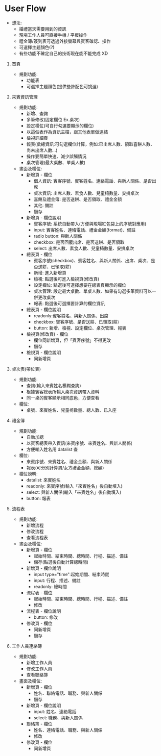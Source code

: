 # User Flow
- 想法:
    - 婚禮當天需要用到的資訊
    - 現場工作人員可直接手機 / 平板操作
	- 禮金簿/簽到表可透過外接螢幕與賓客確認、操作
	- 可選擇主題顏色(?)
	- 有些功能不確定自己的技術現在能不能完成 XD


1. 首頁
	- 規劃功能:
		- 功能表
		- 可選擇主題顏色(提供些許配色可挑選)

2. 來賓資訊管理
    - 規劃功能:
		- 新增、查詢
		- 多筆修改(固定欄位 Ex.桌次)
        - 設定欄位(可自行勾選要顯示的欄位)
        - 以這個表作為資訊主檔，跟其他表單做連結
		- 檢視詳細頁
		- 報表(彙總資訊:可勾選欄位計算，例如:已出席人數、領取喜餅人數、尚未出席人數...)
		- 操作要簡單快速、減少誤觸情況
		- 桌次管理(最大桌數、單桌人數)
	- 畫面及欄位:
		- 新增頁 - 欄位
			- 個人資訊: 賓客序號、賓客姓名、連絡電話、與新人關係、是否出席
			- 桌次資訊: 出席人數、素食人數、兒童椅數量、安排桌次
			- 喜餅及禮金簿: 是否送餅、是否領取、禮金金額
			- 其他: 備註
			- 儲存
		- 新增頁 - 欄位說明
			- 賓客序號: 系統自動帶入(方便與現場紅包袋上的序號對應用)
			- input: 賓客姓名、連絡電話、禮金金額(format)、備註
			- radio button: 與新人關係
			- checkbox: 是否回覆出席、是否送餅、是否領取
			- select: 出席人數、素食人數、兒童椅數量、安排桌次
		- 總表頁 - 欄位
			- 賓客序號(checkbox)、賓客姓名、與新人關係、出席、桌次、是否送餅、已領取(餅)
			- 新增: 進入新增頁
			- 檢視: 點選後可進入檢視頁(修改頁)
			- 設定欄位: 點選後可選擇想要在總表頁顯示的欄位
			- 桌次管理: 設定最大桌數、單桌人數、如果有勾選多筆資料可以一併更改桌次
			- 報表: 點選後可選擇要計算的欄位資訊
		- 總表頁 - 欄位說明
			- readonly:賓客姓名、與新人關係、出席
			- checkbox: 賓客序號、是否送餅、已領取(餅)
			- button: 新增、檢視、設定欄位、桌次管理、報表
		- 檢視頁(修改頁) - 欄位
			- 欄位同新增頁，但「賓客序號」不得更改
			- 儲存
		- 檢視頁 - 欄位說明
			- 同新增頁
3. 桌次表(帶位表)
    - 規劃功能:
		- 查詢(輸入來賓姓名模糊查詢)
		- 根據賓客總表所輸入桌次資訊帶入資料
		- 同一桌的賓客顯示相同底色，方便查看
	- 欄位:
		- 桌號、來賓姓名、兒童椅數量、總人數、已入座
4. 禮金簿
	- 規劃功能:
		- 自動加總
		- 以賓客總表帶入資訊(來賓序號、來賓姓名、與新人關係)
		- 方便輸入姓名用 datalist 查
	- 欄位:
		- 來賓序號、來賓姓名、禮金金額、與新人關係
		- 報表(可分別計算男/女方禮金金額、總額)
	- 欄位說明:
		- datalist: 來賓姓名
		- readonly: 來賓序號(輸入「來賓姓名」後自動填入)
		- select: 與新人關係(輸入「來賓姓名」後自動填入)
		- button: 報表
5. 流程表
	- 規劃功能:
		- 新增流程
		- 修改流程
		- 查看流程表
	- 畫面及欄位:
		- 新增頁 - 欄位
			- 起始時間、結束時間、總時間、行程、描述、備註
			- 儲存(點選後自動計算總時間)
		- 新增頁 - 欄位說明
			- input type="time":起始期間、結束時間
			- input: 行程、描述、備註
			- readonly: 總時間
		- 流程表 - 欄位
			- 起始時間、結束時間、總時間、行程、描述、備註
			- 修改
		- 流程表 - 欄位說明
			- button: 修改
		- 修改頁 - 欄位
			- 同新增頁
			- 儲存
6. 工作人員連絡簿
	- 規劃功能:
		- 新增工作人員
		- 修改工作人員
		- 查看聯絡簿
	- 畫面及欄位:
		- 新增頁 - 欄位
			- 姓名、聯絡電話、職務、與新人關係
			- 儲存
		- 新增頁 - 欄位說明
			- input: 姓名、連絡電話
			- select: 職務、與新人關係
		- 聯絡簿 - 欄位
			- 姓名、連絡電話、職務、與新人關係
			- 修改
		- 修改頁 - 欄位
			- 同新增頁